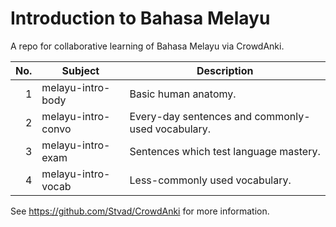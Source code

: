 # Introduction to Bahasa Melayu
A repo for collaborative learning of Bahasa Melayu via CrowdAnki.

| No. | Subject            | Description                                       |
|----:|--------------------|---------------------------------------------------|
|   1 | melayu-intro-body  | Basic human anatomy.                              |
|   2 | melayu-intro-convo | Every-day sentences and commonly-used vocabulary. |
|   3 | melayu-intro-exam  | Sentences which test language mastery.            |
|   4 | melayu-intro-vocab | Less-commonly used vocabulary.                    |

See https://github.com/Stvad/CrowdAnki for more information.
